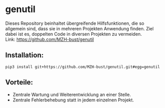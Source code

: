 # genutil
Dieses Repository beinhaltet übergreifende Hilfsfunktionen, die so allgemein sind, dass sie in mehreren Projekten 
Anwendung finden. Ziel dabei ist es, doppelten Code in diversen Projekten zu vermeiden.  
Link: <https://github.com/MZH-bust/genutil>

## Installation: 
    pip3 install git+https://github.com/MZH-bust/genutil.git#egg=genutil

## Vorteile:
* Zentrale Wartung und Weiterentwicklung an einer Stelle.
* Zentrale Fehlerbehebung statt in jedem einzelnen Projekt. 
